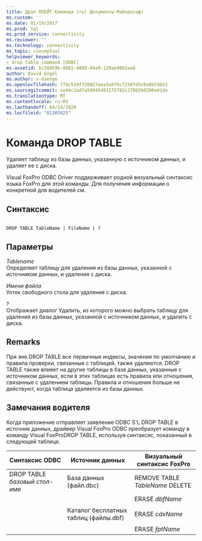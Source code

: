 ```yaml
---
title: Дроп ПЛЕЙТ Команда (ru) Документы Майкрософт
ms.custom: ''
ms.date: 01/19/2017
ms.prod: sql
ms.prod_service: connectivity
ms.reviewer: ''
ms.technology: connectivity
ms.topic: conceptual
helpviewer_keywords:
- drop table command [ODBC]
ms.assetid: bc50459b-8861-4889-84a9-129ae9065aa8
author: David-Engel
ms.author: v-daenge
ms.openlocfilehash: 779c519f720027aea3a6f6cf2587d3c6e0b59b52
ms.sourcegitcommit: ce94c2ad7a50945481172782c270b5b0206e61de
ms.translationtype: MT
ms.contentlocale: ru-RU
ms.lasthandoff: 04/14/2020
ms.locfileid: "81303425"
---
```

# <a name="drop-table-command"></a>Команда DROP TABLE
Удаляет таблицу из базы данных, указанную с источником данных, и удаляет ее с диска.  
  
 Visual FoxPro ODBC Driver поддерживает родной визуальный синтаксис языка FoxPro для этой команды. Для получения информации о конкретной для водителей см.  
  
## <a name="syntax"></a>Синтаксис  
  
```  
  
DROP TABLE TableName | FileName | ?  
```  
  
## <a name="settings"></a>Параметры  
 *Tablename*  
 Определяет таблицу для удаления из базы данных, указанной с источником данных, и удаления с диска.  
  
 *Имени файла*  
 Уотек свободного стола для удаления с диска.  
  
 ?  
 Отображает диалог Удалить, из которого можно выбрать таблицу для удаления из базы данных, указанной с источником данных, и удалить с диска.  
  
## <a name="remarks"></a>Remarks  
 При эне DROP TABLE все первичные индексы, значения по умолчанию и правила проверки, связанные с таблицей, также удаляются. DROP TABLE также влияет на другие таблицы в базе данных, указанные с источником данных, если в этих таблицах есть правила или отношения, связанные с удалением таблицы. Правила и отношения больше не действуют, когда таблица удаляется из базы данных.  
  
## <a name="driver-remarks"></a>Замечания водителя  
 Когда приложение отправляет заявление ODBC S'L DROP TABLE в источник данных, драйвер Visual FoxPro ODBC преобразует команду в команду Visual FoxProDROP TABLE, используя синтаксис, показанный в следующей таблице.  
  
|Синтаксис ODBC|Источник данных|Визуальный синтаксис FoxPro|  
|-----------------|-----------------|--------------------------|  
|DROP TABLE *базовый стол-имя*|База данных (файл.dbc)|REMOVE TABLE *TableName* DELETE|  
||Каталог бесплатных таблиц (файлы.dbf)|ERASE *dbfName*<br /><br /> ERASE *cdxName*<br /><br /> ERASE *fptName*|
